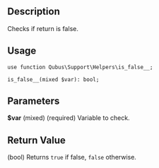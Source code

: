 Description
-----------

Checks if return is false.

Usage
-----

    use function Qubus\Support\Helpers\is_false__;
    
    is_false__(mixed $var): bool;

Parameters
----------

**$var** (mixed) (required) Variable to check.

Return Value
------------

(bool) Returns `true` if false, `false` otherwise.